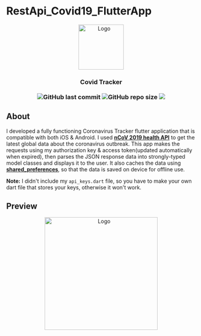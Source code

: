 # RestApi_Covid19_FlutterApp
<p align="center"> 
<img src="https://user-images.githubusercontent.com/32794378/142868177-cbde51fb-c5ae-49bd-ab92-3fe753c9d1ad.png" alt="Logo" width="120">
</p>
<h3 align="center">Covid Tracker<br><br>
<img alt="GitHub last commit" src="https://img.shields.io/github/last-commit/ISL270/RestApi_Covid19_FlutterApp">
<img alt="GitHub repo size" src="https://img.shields.io/github/repo-size/ISL270/RestApi_Covid19_FlutterApp">
<img src="https://visitor-badge.glitch.me/badge?page_id=ISL270.RestApi_Covid19_FlutterApp&right_color=red&left_text=visitors" /></h3>

## About
I developed a fully functioning Coronavirus Tracker flutter application that is compatible with both iOS & Android. I used [**nCoV 2019 health API**](https://ncov2019-admin.firebaseapp.com/) to get the latest global data about the coronavirus outbreak. This app makes the requests using my authorization key & access token(updated automatically when expired), then parses the JSON response data into strongly-typed model classes and displays it to the user. It also caches the data using [**shared_preferences**](https://pub.dev/packages/shared_preferences), so that the data is saved on device for offline use.

**Note:** I didn't include my `api_keys.dart` file, so you have to make your own dart file that stores your keys, otherwise it won't work.

## Preview
<p align="center"> 
<img src="https://user-images.githubusercontent.com/32794378/142869213-cb1bd144-8063-4152-9bd1-aa14eb1ffce0.png" alt="Logo" width="300">
</p>
